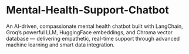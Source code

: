 # Mental-Health-Support-Chatbot
An AI-driven, compassionate mental health chatbot built with LangChain, Groq’s powerful LLM, HuggingFace embeddings, and Chroma vector database — delivering empathetic, real-time support through advanced machine learning and smart data integration.

